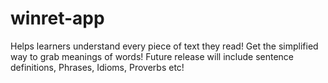 # winret-app
Helps learners understand every piece of text they read! Get the simplified way to grab meanings of words! Future release will include sentence definitions, Phrases, Idioms, Proverbs etc!
